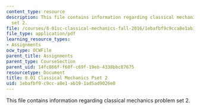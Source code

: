 ```yaml
---
content_type: resource
description: This file contains information regarding classical mechanics problem
  set 2.
file: /courses/8-01sc-classical-mechanics-fall-2016/1ebafbf9c9cca8e1ab191ad5ad9026e0_MIT8_01F16_pset2.pdf
file_type: application/pdf
learning_resource_types:
- Assignments
ocw_type: OCWFile
parent_title: Assignments
parent_type: CourseSection
parent_uid: 14fc866f-f60f-c69f-19eb-4338bbc87675
resourcetype: Document
title: 8.01 Classical Mechanics Pset 2
uid: 1ebafbf9-c9cc-a8e1-ab19-1ad5ad9026e0
---
```

This file contains information regarding classical mechanics problem set 2.